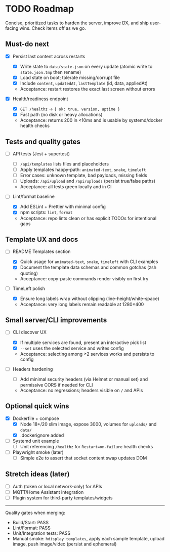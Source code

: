 # TODO Roadmap

Concise, prioritized tasks to harden the server, improve DX, and ship user-facing wins. Check items off as we go.

## Must-do next

- [x] Persist last content across restarts
  - [x] Write state to `data/state.json` on every update (atomic write to `state.json.tmp` then rename)
  - [x] Load state on boot; tolerate missing/corrupt file
  - [x] Include `content`, `updatedAt`, `lastTemplate` (id, data, appliedAt)
  - Acceptance: restart restores the exact last screen without errors

- [x] Health/readiness endpoint
  - [x] `GET /healthz` -> `{ ok: true, version, uptime }`
  - [x] Fast path (no disk or heavy allocations)
  - Acceptance: returns 200 in <10ms and is usable by systemd/docker health checks

## Tests and quality gates

- [ ] API tests (Jest + supertest)
  - [ ] `/api/templates` lists files and placeholders
  - [ ] Apply templates happy-path: `animated-text`, `snake`, `timeleft`
  - [ ] Error cases: unknown template, bad payloads, missing fields
  - [ ] Uploads: `/api/upload` and `/api/uploads` (persist true/false paths)
  - Acceptance: all tests green locally and in CI

- [ ] Lint/format baseline
  - [x] Add ESLint + Prettier with minimal config
  - [x] npm scripts: `lint`, `format`
  - Acceptance: repo lints clean or has explicit TODOs for intentional gaps

## Template UX and docs

- [ ] README Templates section
  - [x] Quick usage for `animated-text`, `snake`, `timeleft` with CLI examples
  - [x] Document the template data schemas and common gotchas (zsh quoting)
  - Acceptance: copy-paste commands render visibly on first try

- [ ] TimeLeft polish
  - [x] Ensure long labels wrap without clipping (line-height/white-space)
  - Acceptance: very long labels remain readable at 1280×400

## Small server/CLI improvements

- [ ] CLI discover UX
  - [x] If multiple services are found, present an interactive pick list
  - [x] `--set` uses the selected service and writes config
  - Acceptance: selecting among ≥2 services works and persists to config

- [ ] Headers hardening
  - [ ] Add minimal security headers (via Helmet or manual set) and permissive CORS if needed for CLI
  - Acceptance: no regressions; headers visible on `/` and APIs

## Optional quick wins

- [x] Dockerfile + compose
  - [x] Node 18+/20 slim image, expose 3000, volumes for `uploads/` and `data/`
  - [x] .dockerignore added

- [ ] Systemd unit example
  - [ ] Unit referencing `/healthz` for `Restart=on-failure` health checks

- [ ] Playwright smoke (later)
  - [ ] Simple e2e to assert that socket content swap updates DOM

## Stretch ideas (later)

- [ ] Auth (token or local network-only) for APIs
- [ ] MQTT/Home Assistant integration
- [ ] Plugin system for third-party templates/widgets

---

Quality gates when merging:
- Build/Start: PASS
- Lint/Format: PASS
- Unit/Integration tests: PASS
- Manual smoke: `hdisplay templates`, apply each sample template, upload image, push image/video (persist and ephemeral)
